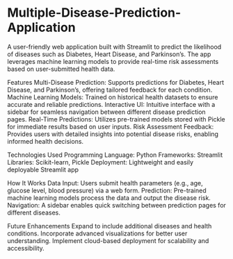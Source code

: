 # Multiple-Disease-Prediction-Application
A user-friendly web application built with Streamlit to predict the likelihood of diseases such as Diabetes, Heart Disease, and Parkinson’s. The app leverages machine learning models to provide real-time risk assessments based on user-submitted health data.

Features
Multi-Disease Prediction: Supports predictions for Diabetes, Heart Disease, and Parkinson’s, offering tailored feedback for each condition.
Machine Learning Models: Trained on historical health datasets to ensure accurate and reliable predictions.
Interactive UI: Intuitive interface with a sidebar for seamless navigation between different disease prediction pages.
Real-Time Predictions: Utilizes pre-trained models stored with Pickle for immediate results based on user inputs.
Risk Assessment Feedback: Provides users with detailed insights into potential disease risks, enabling informed health decisions.

Technologies Used
Programming Language: Python
Frameworks: Streamlit
Libraries: Scikit-learn, Pickle
Deployment: Lightweight and easily deployable Streamlit app

How It Works
Data Input: Users submit health parameters (e.g., age, glucose level, blood pressure) via a web form.
Prediction: Pre-trained machine learning models process the data and output the disease risk.
Navigation: A sidebar enables quick switching between prediction pages for different diseases.

Future Enhancements
Expand to include additional diseases and health conditions.
Incorporate advanced visualizations for better user understanding.
Implement cloud-based deployment for scalability and accessibility.
